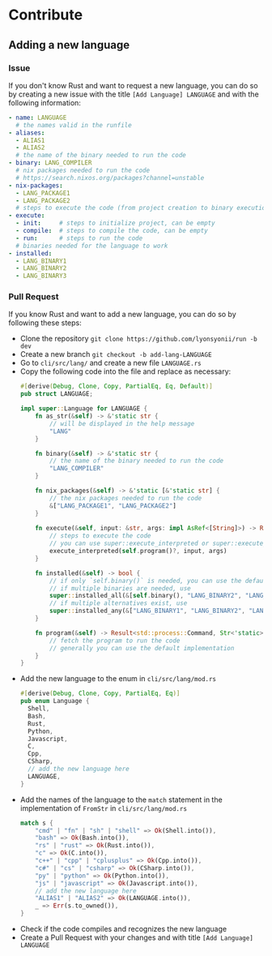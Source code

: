 # Contribute

## Adding a new language

### Issue
If you don't know Rust and want to request a new language, you can do so by creating a new issue with the title `[Add Language] LANGUAGE` and with the following information:
```yaml
- name: LANGUAGE
  # the names valid in the runfile
- aliases:
  - ALIAS1
  - ALIAS2
  # the name of the binary needed to run the code
- binary: LANG_COMPILER
  # nix packages needed to run the code
  # https://search.nixos.org/packages?channel=unstable
- nix-packages: 
  - LANG_PACKAGE1
  - LANG_PACKAGE2
  # steps to execute the code (from project creation to binary execution)
- execute:      
  - init:     # steps to initialize project, can be empty
  - compile:  # steps to compile the code, can be empty
  - run:      # steps to run the code
  # binaries needed for the language to work
- installed:
  - LANG_BINARY1
  - LANG_BINARY2
  - LANG_BINARY3
```

### Pull Request
If you know Rust and want to add a new language, you can do so by following these steps:
- Clone the repository `git clone https://github.com/lyonsyonii/run -b dev`
- Create a new branch `git checkout -b add-lang-LANGUAGE`
- Go to `cli/src/lang/` and create a new file `LANGUAGE.rs`
- Copy the following code into the file and replace as necessary:
    ```rust
    #[derive(Debug, Clone, Copy, PartialEq, Eq, Default)]
    pub struct LANGUAGE;

    impl super::Language for LANGUAGE {
        fn as_str(&self) -> &'static str {
            // will be displayed in the help message
            "LANG" 
        }

        fn binary(&self) -> &'static str {
            // the name of the binary needed to run the code
            "LANG_COMPILER"
        }

        fn nix_packages(&self) -> &'static [&'static str] {
            // the nix packages needed to run the code
            &["LANG_PACKAGE1", "LANG_PACKAGE2"]
        }
        
        fn execute(&self, input: &str, args: impl AsRef<[String]>) -> Result<(), Str<'_>> {
            // steps to execute the code
            // you can use super::execute_interpreted or super::execute_compiled
            execute_interpreted(self.program()?, input, args)
        }

        fn installed(&self) -> bool {
            // if only `self.binary()` is needed, you can use the default implementation
            // if multiple binaries are needed, use
            super::installed_all(&[self.binary(), "LANG_BINARY2", "LANG_BINARY3"])
            // if multiple alternatives exist, use
            super::installed_any(&["LANG_BINARY1", "LANG_BINARY2", "LANG_BINARY3"])
        }

        fn program(&self) -> Result<std::process::Command, Str<'static>> {
            // fetch the program to run the code
            // generally you can use the default implementation
        }
    }
    ```
- Add the new language to the enum in `cli/src/lang/mod.rs`
  ```rust
  #[derive(Debug, Clone, Copy, PartialEq, Eq)]
  pub enum Language {
    Shell,
    Bash,
    Rust,
    Python,
    Javascript,
    C,
    Cpp,
    CSharp,
    // add the new language here
    LANGUAGE,
  }
  ```
- Add the names of the language to the `match` statement in the implementation of `FromStr` in `cli/src/lang/mod.rs`
  ```rust
  match s {
      "cmd" | "fn" | "sh" | "shell" => Ok(Shell.into()),
      "bash" => Ok(Bash.into()),
      "rs" | "rust" => Ok(Rust.into()),
      "c" => Ok(C.into()),
      "c++" | "cpp" | "cplusplus" => Ok(Cpp.into()),
      "c#" | "cs" | "csharp" => Ok(CSharp.into()),
      "py" | "python" => Ok(Python.into()),
      "js" | "javascript" => Ok(Javascript.into()),
      // add the new language here
      "ALIAS1" | "ALIAS2" => Ok(LANGUAGE.into()),
      _ => Err(s.to_owned()),
  }
  ```
- Check if the code compiles and recognizes the new language
- Create a Pull Request with your changes and with title `[Add Language] LANGUAGE`
